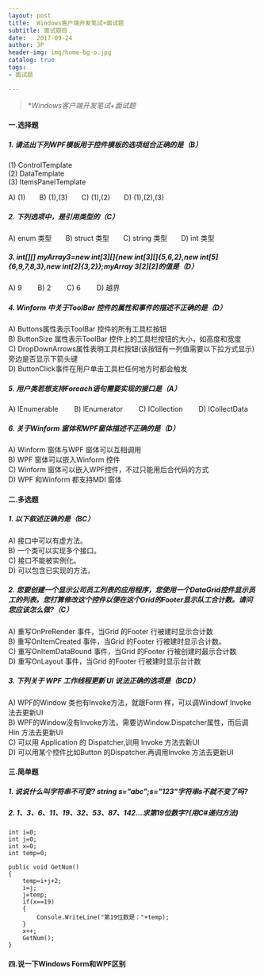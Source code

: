 ```yaml
---
layout: post
title:  Windows客户端开发笔试+面试题
subtitle: 面试题目
date:   2017-09-24
author: JP
header-img: img/home-bg-o.jpg
catalog: true
tags:
- 面试题

---
```


>  **Windows客户端开发笔试+面试题*

#### 一.选择题
##### 1. 请法出下列WPF模板用于控件模板的选项组合正确的是（B）
(1) ControlTemplate<br>
(2) DataTemplate<br>
(3) ItemsPanelTemplate

A) (1)&emsp;&emsp;B) (1),(3)&emsp;&emsp;C) (1),(2)&emsp;&emsp;D) (1),(2),(3)

##### 2. 下列选项中，是引用类型的（C）
A) enum 类型&emsp;&emsp;B) struct 类型&emsp;&emsp;C) string 类型&emsp;&emsp;D) int 类型

##### 3. int[][] myArray3=new int[3][]{new int[3][]{5,6,2},new int[5]{6,9,7,8,3},new int[2]{3,2}};myArray 3[2][2]的值是（D）
A) 9&emsp;&emsp;
B) 2&emsp;&emsp;
C) 6&emsp;&emsp;
D) 越界

##### 4. Winform 中关于ToolBar 控件的属性和事件的描述不正确的是（D）
A) Buttons属性表示ToolBar 控件的所有工具栏按钮<br>
B) ButtonSize 属性表示ToolBar 控件上的工具栏按钮的大小，如高度和宽度<br>
C) DropDownArrows属性表明工具栏按钮(该按钮有一列值需要以下拉方式显示) 旁边是否显示下箭头键<br>
D) ButtonClick事件在用户单击工具栏任何地方时都会触发
##### 5. 用户类若想支持Foreach语句需要实现的接口是（A）
A) lEnumerable&emsp;&emsp;
B) lEnumerator&emsp;&emsp;
C) ICollection&emsp;&emsp;
D) ICollectData
##### 6. 关于Winform 窗体和WPF窗体描述不正确的是（D）
A) Winform 窗体与WPF 窗体可以互相调用<br>
B) WPF 窗体可以嵌入Winform 控件<br>
C) Winform 窗体可以嵌入WPF控件，不过只能用后合代码的方式<br>
D) WPF 和Winform 都支持MDI 窗体
#### 二.多选题
##### 1. 以下叙述正确的是（BC）
A) 接口中可以有虚方法。<br>
B) 一个类可以实现多个接口。<br>
C) 接口不能被实例化。<br>
D) 可以包含已实现的方法，
##### 2. 您要创建一个显示公司员工列表的应用程序，您使用一个DataGrid控件显示员工的列表。您打算修改这个控件以便在这个Grid的Footer显示队工合计数。请问您应该怎么做?（C）
A) 重写OnPreRender 事件，当Grid 的Footer 行被建时显示合计数<br>
B) 重写OnItemCreated 事件，当Grid 的Footer 行被建时显示合计数。<br>
C) 重写OnItemDataBound 事件，当Grid 的Footer 行被创建时最示合计数<br>
D) 重写OnLayout 事件，当Grid 的Footer 行被建时显示台计数

##### 3. 下列关于 WPF 工作线程更新 UI 说法正确的选项是（BCD）
A) WPF的Window 类也有Invoke方法，就跟Form 样，可以调Windowf Invoke
法去更新UI<br>
B) WPF的Window没有Invoke方法，需要访Window.Dispatcher属性，而后调Hin
方法去更新UI<br>
C) 可以用 Application 的 Dispatcher,训用 Invoke 方法去新UI<br>
D) 可以用某个控件比如Button 的Dispatcher.再调用Invoke 方法去更新UI
#### 三.简单题
##### 1. 说说什么叫字符串不可变? string s="abc";s="123"字符串s不就不变了吗?<br>







##### 2. 1、3、6、11、19、32、53、87、142...求第19位数字?(用C#递归方法)

    int i=0;
    int j=0;
    int x=0;
    int temp=0;
    
    public void GetNum()
    {
        temp=i+j+2;
        i=j;
        j=temp;
        if(x==19)
        {
            Console.WriteLine("第19位数是："+temp);
        }
        x++;
        GetNum();
    }
    
    
    
#### 四.说一下Windows Form和WPF区别

